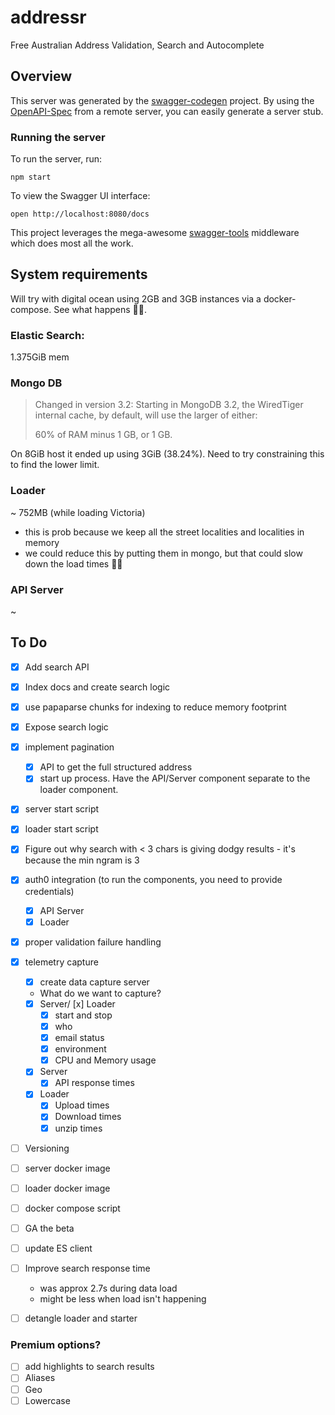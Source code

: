 # addressr

Free Australian Address Validation, Search and Autocomplete

## Overview

This server was generated by the [swagger-codegen](https://github.com/swagger-api/swagger-codegen) project. By using the [OpenAPI-Spec](https://github.com/OAI/OpenAPI-Specification) from a remote server, you can easily generate a server stub.

### Running the server

To run the server, run:

```
npm start
```

To view the Swagger UI interface:

```
open http://localhost:8080/docs
```

This project leverages the mega-awesome [swagger-tools](https://github.com/apigee-127/swagger-tools) middleware which does most all the work.

## System requirements

Will try with digital ocean using 2GB and 3GB instances via a docker-compose. See what happens 🤷‍♂️.

### Elastic Search:

1.375GiB mem

### Mongo DB

> Changed in version 3.2: Starting in MongoDB 3.2, the WiredTiger internal cache, by default, will use the larger of either:
>
> 60% of RAM minus 1 GB, or
> 1 GB.

On 8GiB host it ended up using 3GiB (38.24%). Need to try constraining this to find the lower limit.

### Loader

~ 752MB (while loading Victoria)

- this is prob because we keep all the street localities and localities in memory
- we could reduce this by putting them in mongo, but that could slow down the load times 🤷‍♂️

### API Server

~

## To Do

- [x] Add search API
- [x] Index docs and create search logic
- [x] use papaparse chunks for indexing to reduce memory footprint
- [x] Expose search logic
- [x] implement pagination
  - [x] API to get the full structured address
  - [x] start up process. Have the API/Server component separate to the loader component.
- [x] server start script
- [x] loader start script
- [x] Figure out why search with < 3 chars is giving dodgy results - it's because the min ngram is 3
- [x] auth0 integration (to run the components, you need to provide credentials)
  - [x] API Server
  - [x] Loader
- [x] proper validation failure handling
- [x] telemetry capture

  - [x] create data capture server
  - What do we want to capture?
  - [x] Server/ [x] Loader
    - [x] start and stop
    - [x] who
    - [x] email status
    - [x] environment
    - [x] CPU and Memory usage
  - [x] Server
    - [x] API response times
  - [x] Loader
    - [x] Upload times
    - [x] Download times
    - [x] unzip times

- [ ] Versioning
- [ ] server docker image
- [ ] loader docker image
- [ ] docker compose script
- [ ] GA the beta
- [ ] update ES client
- [ ] Improve search response time
  - was approx 2.7s during data load
  - might be less when load isn't happening
- [ ] detangle loader and starter

### Premium options?

- [ ] add highlights to search results
- [ ] Aliases
- [ ] Geo
- [ ] Lowercase
